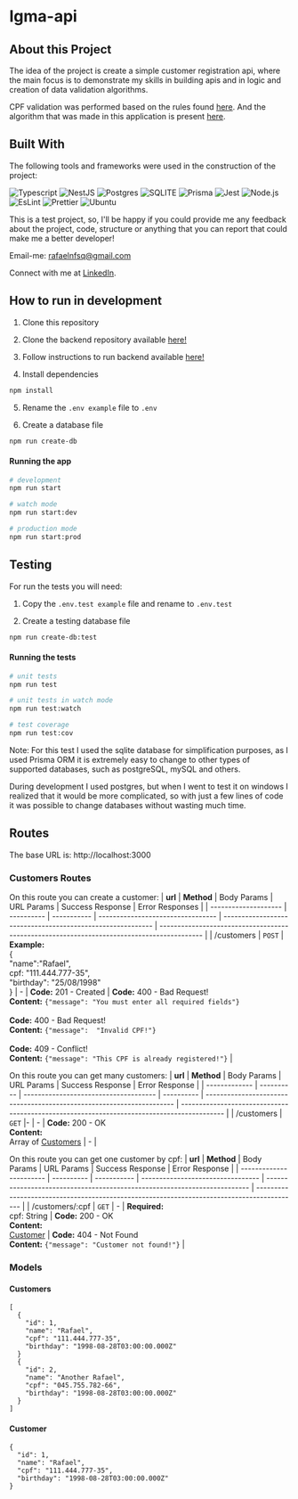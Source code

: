 # Igma-api

## About this Project

The idea of the project is create a simple customer registration api, where the main focus is to demonstrate my skills in building apis and in logic and creation of data validation algorithms.

CPF validation was performed based on the rules found [here](https://www.macoratti.net/alg_cpf.htm#:~:text=O).
And the algorithm that was made in this application is present [here](https://github.com/rafaeelnunesf/igma-api/blob/main/src/validation/cpf.validation.ts).

## Built With

The following tools and frameworks were used in the construction of the project:<br>

<p float="left">
  <img alt="Typescript" src="https://img.shields.io/badge/typescript-%23007ACC.svg?style=for-the-badge&logo=typescript&logoColor=white"/>
  <img alt="NestJS" src="https://img.shields.io/badge/nestjs-%23E0234E.svg?style=for-the-badge&logo=nestjs&logoColor=white"/>
  <img alt="Postgres" src="https://img.shields.io/badge/postgres-%23316192.svg?style=for-the-badge&logo=postgresql&logoColor=white"/>
  <img alt="SQLITE" src=https://img.shields.io/badge/sqlite-%2307405e.svg?style=for-the-badge&logo=sqlite&logoColor=white"/>
  <img alt="Prisma" src="https://img.shields.io/badge/Prisma-3982CE?style=for-the-badge&logo=Prisma&logoColor=white"/>
  <img alt="Jest" src="https://img.shields.io/badge/-jest-%23C21325?style=for-the-badge&logo=jest&logoColor=white"/>
  <img alt="Node.js"src="https://img.shields.io/badge/node.js-6DA55F?style=for-the-badge&logo=node.js&logoColor=white"/>
  <img alt="EsLint" src="https://img.shields.io/badge/ESLint-4B3263?style=for-the-badge&logo=eslint&logoColor=white"/>
  <img alt="Prettier" src="https://img.shields.io/badge/prettier-1A2C34?style=for-the-badge&logo=prettier&logoColor=F7BA3E"/>
  <img alt="Ubuntu" src="https://img.shields.io/badge/Ubuntu-E95420?style=for-the-badge&logo=ubuntu&logoColor=white"/>
</p>

This is a test project, so, I'll be happy if you could provide me any feedback about the project, code, structure or anything that you can report that could make me a better developer!

Email-me: rafaelnfsq@gmail.com

Connect with me at [LinkedIn](https://www.linkedin.com/in/rafaeelnunesf).

## How to run in development

1. Clone this repository

2. Clone the backend repository available [here!](https://github.com/rafaeelnunesf/igma-api)
3. Follow instructions to run backend available [here!](https://github.com/rafaeelnunesf/igma-api)
4. Install dependencies

```bash
npm install
```

5. Rename the `.env example` file to `.env`

6. Create a database file

```bash
npm run create-db
```

#### Running the app

```bash
# development
npm run start

# watch mode
npm run start:dev

# production mode
npm run start:prod
```

## Testing

For run the tests you will need:

1. Copy the `.env.test example` file and rename to `.env.test`

2. Create a testing database file

```bash
npm run create-db:test
```

#### Running the tests

```bash
# unit tests
npm run test

# unit tests in watch mode
npm run test:watch

# test coverage
npm run test:cov
```

Note: For this test I used the sqlite database for simplification purposes, as I used Prisma ORM it is extremely easy to change to other types of supported databases, such as postgreSQL, mySQL and others.

During development I used postgres, but when I went to test it on windows I realized that it would be more complicated, so with just a few lines of code it was possible to change databases without wasting much time.

## Routes

The base URL is: http://localhost:3000

### Customers Routes

On this route you can create a customer:
| **url** | **Method** | Body Params | URL Params | Success Response | Error Responses |
| -------------------- | ---------- | ----------- | --------------------------------- | ---------------------------------------------------------- | ------------------------------------------------------------------------------------------ |
| /customers | `POST` | **Example:**<br />{<br />"name":"Rafael", <br />cpf: "111.444.777-35", <br />"birthday": "25/08/1998"<br />} | - | **Code:** 201 - Created | **Code:** 400 - Bad Request!<br />**Content:** `{"message": "You must enter all required fields"}` <br/><br /> **Code:** 400 - Bad Request!<br />**Content:** `{"message":  "Invalid CPF!"}` <br/><br />**Code:** 409 - Conflict! <br />**Content:** `{"message": "This CPF is already registered!"}` |

On this route you can get many customers:
| **url** | **Method** | Body Params | URL Params | Success Response | Error Response |
| ------------- | ---------- | ------------------------------------- | ---------- | --------------------------------------------------------------------- | ------------------------------------------------------------------------------------------ |
| /customers | `GET` |- | - | **Code:** 200 - OK<br />**Content:**<br /> Array of [Customers](#Customers) | - |

On this route you can get one customer by cpf:
| **url** | **Method** | Body Params | URL Params | Success Response | Error Response |
| ----------------------- | ---------- | ----------- | --------------------------------- | ------------------------------------------------------------------------- | ------------------------------------------------------------------------------------------ |
| /customers/:cpf | `GET` | - | **Required:**<br /> cpf: String | **Code:** 200 - OK<br />**Content:** <br/>[Customer](#Customer) | **Code:** 404 - Not Found<br />**Content:** `{"message": "Customer not found!"}` |

### Models

#### Customers

```
[
  {
    "id": 1,
    "name": "Rafael",
    "cpf": "111.444.777-35",
    "birthday": "1998-08-28T03:00:00.000Z"
  }
  {
    "id": 2,
    "name": "Another Rafael",
    "cpf": "045.755.782-66",
    "birthday": "1998-08-28T03:00:00.000Z"
  }
]
```

#### Customer

```
{
  "id": 1,
  "name": "Rafael",
  "cpf": "111.444.777-35",
  "birthday": "1998-08-28T03:00:00.000Z"
}
```
